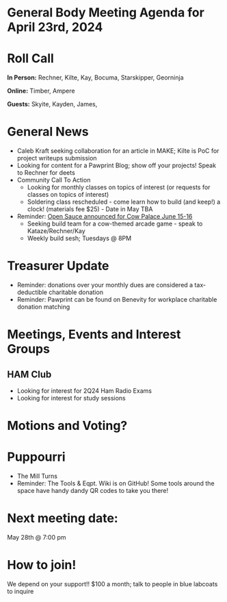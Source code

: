 # General Body Meeting Agenda for April 23rd, 2024
# Roll Call
**In Person:**
Rechner, Kilte, Kay, Bocuma, Starskipper, Georninja

**Online:** 
Timber, Ampere

**Guests:** 
Skyite, Kayden, James, 

# General News
- Caleb Kraft seeking collaboration for an article in MAKE; Kilte is PoC for project writeups submission
- Looking for content for a Pawprint Blog; show off your projects! Speak to Rechner for deets
- Community Call To Action
  - Looking for monthly classes on topics of interest (or requests for classes on topics of interest)
  - Soldering class rescheduled - come learn how to build (and keep!) a clock! (materials fee $25) - Date in May TBA
- Reminder: [Open Sauce announced for Cow Palace June 15-16](https://opensauce.live/)
  - Seeking build team for a cow-themed arcade game - speak to Kataze/Rechner/Kay
  - Weekly build sesh; Tuesdays @ 8PM
  
# Treasurer Update
- Reminder: donations over your monthly dues are considered a tax-deductible charitable donation
- Reminder: Pawprint can be found on Benevity for workplace charitable donation matching

# Meetings, Events and Interest Groups


## HAM Club
- Looking for interest for 2Q24 Ham Radio Exams
- Looking for interest for study sessions
  
# Motions and Voting?

    
# Puppourri
- The Mill Turns
- Reminder: The Tools & Eqpt. Wiki is on GitHub! Some tools around the space have handy dandy QR codes to take you there!

# Next meeting date:
May 28th @ 7:00 pm

# How to join!
We depend on your support!! $100 a month; talk to people in blue labcoats to inquire
